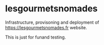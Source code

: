 # lesgourmetsnomades

Infrastructure, provisoning and deployment of https://lesgourmetsnomades.fr website.

This is just for funand testing.


